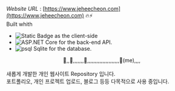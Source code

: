 *Website URL* : [https://www.jeheecheon.com](https://www.jeheecheon.com) 🔥⚡  
Built whith 
- ![Static Badge](https://img.shields.io/badge/React-61DAFB?logo=React&logoColor=black&style=flat-square) as the client-side
- ![ASP.NET Core](https://img.shields.io/badge/ASP.NET_Core-512BD4?logo=.net&logoColor=white&style=flat-square) for the back-end API.
- ![psql](https://img.shields.io/badge/psql-003B57?logo=postgresql&logoColor=white&style=flat-square) Sqlite for the database.  
<div align=center>
  🐌,,🐌,,,,,,,🐌,,,,,,,,,,,,,,,,,,,,,🐎(me),,,,
</div>
<br />
새롭게 개발한 개인 웹사이트 Repository 입니다.
<br />
포트폴리오, 개인 프로젝트 업로드, 블로그 등등 다목적으로 사용 중입니다.  

